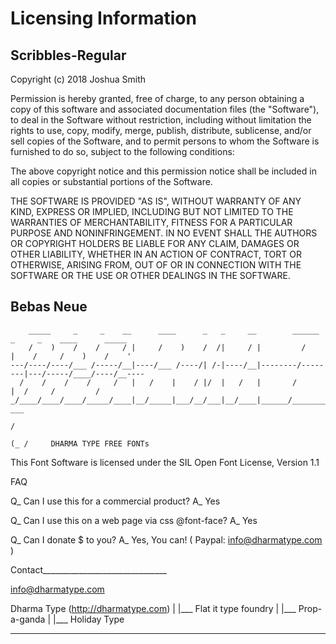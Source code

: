 # Licensing Information

## Scribbles-Regular

Copyright (c) 2018 Joshua Smith

Permission is hereby granted, free of charge, to any person obtaining
a copy of this software and associated documentation files (the
"Software"), to deal in the Software without restriction, including
without limitation the rights to use, copy, modify, merge, publish,
distribute, sublicense, and/or sell copies of the Software, and to
permit persons to whom the Software is furnished to do so, subject to
the following conditions:

The above copyright notice and this permission notice shall be
included in all copies or substantial portions of the Software.

THE SOFTWARE IS PROVIDED "AS IS", WITHOUT WARRANTY OF ANY KIND,
EXPRESS OR IMPLIED, INCLUDING BUT NOT LIMITED TO THE WARRANTIES OF
MERCHANTABILITY, FITNESS FOR A PARTICULAR PURPOSE AND
NONINFRINGEMENT. IN NO EVENT SHALL THE AUTHORS OR COPYRIGHT HOLDERS BE
LIABLE FOR ANY CLAIM, DAMAGES OR OTHER LIABILITY, WHETHER IN AN ACTION
OF CONTRACT, TORT OR OTHERWISE, ARISING FROM, OUT OF OR IN CONNECTION
WITH THE SOFTWARE OR THE USE OR OTHER DEALINGS IN THE SOFTWARE.

## Bebas Neue

```md____________________________________________________________________________________________________
    _____     _     _    __      ____      _   _     __        ______    _     _    ____      _____ 
    /    )    /    /     / |     /    )    /  /|     / |         /       |    /     /    )    /    '
---/----/----/___ /-----/__|----/___ /----/| /-|----/__|--------/--------|---/-----/____/----/__----
  /    /    /    /     /   |   /    |    / |/  |   /   |       /         |  /     /         /       
_/____/____/____/_____/____|__/_____|___/__/___|__/____|______/__________|_/_____/_________/____ ___
                                                                          /                         
                                                                      (_ /     DHARMA TYPE FREE FONTs
```

This Font Software is licensed under the SIL Open Font License, Version 1.1

FAQ

Q_ Can I use this for a commercial product?
A_ Yes

Q_ Can I use this on a web page via css @font-face?
A_ Yes

Q_ Can I donate $ to you?
A_ Yes, You can! ( Paypal: info@dharmatype.com )



Contact_______________________________

info@dharmatype.com

Dharma Type (http://dharmatype.com)
  |
  |___ Flat it type foundry
  |
  |___ Prop-a-ganda
  |
  |___ Holiday Type
______________________________________
